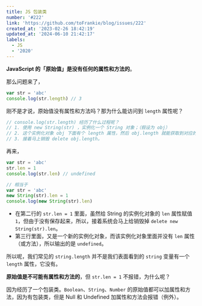 ```yaml
---
title: JS 包装类
number: '#222'
link: 'https://github.com/toFrankie/blog/issues/222'
created_at: '2023-02-26 18:42:19'
updated_at: '2024-06-10 21:42:17'
labels:
  - JS
  - '2020'
---
```

**JavaScript 的「原始值」是没有任何的属性和方法的**。

那么问题来了，

```js
var str = 'abc'
console.log(str.length) // 3
```
刚不是才说，原始值没有属性和方法吗？那为什么能访问到 `length` 属性呢？

```js
// console.log(str.length) 经历了什么过程呢？
// 1. 使用 new String(str) ，实例化一个 String 对象；（假设为 obj）
// 2. 这个实例化对象 obj 下面有个 length 属性，然后 obj.length 就能获取到对应的属性值 3；
// 3. 接着马上销毁 delete obj.length。
```

再来，

```js
var str = 'abc'
str.len = 1
console.log(str.len) // undefined

// 相当于
var str = 'abc'
new String(str).len = 1
console.log(new String(str).len)
```

* 在第二行的 `str.len = 1` 里面，虽然给 String 的实例化对象的 `len` 属性赋值 `1`，但由于没有保存起来，所以，接着系统会马上给销毁掉 `delete new String(str).len`。
* 第三行里面，又是一个新的实例化对象，而该实例化对象里面并没有 `len` 属性（或方法），所以输出的是 `undefined`。

所以呢，我们常见的 `string.length` 并不是我们表面看到的 `string` 变量有一个 `length` 属性，它没有。

**原始值是不可能有属性和方法的**，但 `str.len = 1` 不报错，为什么呢？

因为经历了一个包装类。`Boolean`、`String`、`Number` 的原始值都可以加属性和方法，因为有包装类，但是 Null 和 Undefined 加属性和方法会报错（例外）。
